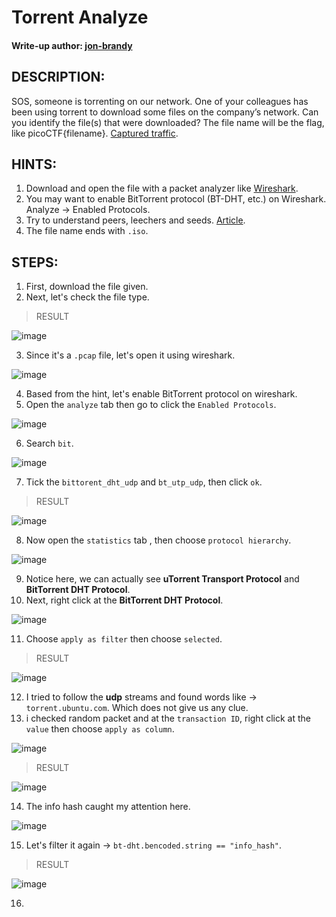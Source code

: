 # Torrent Analyze
#### Write-up author: [jon-brandy](https://github.com/jon-brandy)
## DESCRIPTION:
SOS, someone is torrenting on our network. 
One of your colleagues has been using torrent to download some files on the company’s network.
Can you identify the file(s) that were downloaded? 
The file name will be the flag, like picoCTF{filename}. [Captured traffic](https://artifacts.picoctf.net/c/206/torrent.pcap).
## HINTS:
1. Download and open the file with a packet analyzer like [Wireshark](https://www.wireshark.org/).
2. You may want to enable BitTorrent protocol (BT-DHT, etc.) on Wireshark. Analyze -> Enabled Protocols.
3. Try to understand peers, leechers and seeds. [Article](https://www.techworm.net/2017/03/seeds-peers-leechers-torrents-language.html).
4. The file name ends with `.iso`.
## STEPS:
1. First, download the file given.
2. Next, let's check the file type.

> RESULT

![image](https://user-images.githubusercontent.com/70703371/191528031-d8178022-a7a9-4992-aa28-a359b91d7cf4.png)


3. Since it's a `.pcap` file, let's open it using wireshark.

![image](https://user-images.githubusercontent.com/70703371/191532494-4d6ec357-b9db-4e90-a1c3-d09fc869de08.png)

4. Based from the hint, let's enable BitTorrent protocol on wireshark.
5. Open the `analyze` tab then go to click the `Enabled Protocols`.

![image](https://user-images.githubusercontent.com/70703371/191762488-37a8f70b-c09b-4624-99b2-b4aa28e71208.png)

6. Search `bit`.

![image](https://user-images.githubusercontent.com/70703371/191762697-dd7ff271-f22d-4676-bb97-70e6a0922d79.png)

7. Tick the `bittorent_dht_udp` and `bt_utp_udp`, then click `ok`.

> RESULT

![image](https://user-images.githubusercontent.com/70703371/191762971-5f0db854-19dd-458d-8257-d0dfe9ab2b9a.png)

8. Now open the `statistics` tab , then choose `protocol hierarchy`.

![image](https://user-images.githubusercontent.com/70703371/191763483-27f9d01c-d98c-41c0-91c6-572ac03eb410.png)

9. Notice here, we can actually see **uTorrent Transport Protocol** and **BitTorrent DHT Protocol**.
10. Next, right click at the **BitTorrent DHT Protocol**.

![image](https://user-images.githubusercontent.com/70703371/191763896-a3701f6d-f6da-432b-b7b0-ee408c56e4b6.png)

11. Choose `apply as filter` then choose `selected`.

> RESULT

![image](https://user-images.githubusercontent.com/70703371/191764109-bbb971b8-c49b-4744-b0d3-81b78f69b544.png)

12. I tried to follow the **udp** streams and found words like -> `torrent.ubuntu.com`. Which does not give us any clue.
13. i checked random packet and at the `transaction ID`, right click at the `value` then choose `apply as column`.

![image](https://user-images.githubusercontent.com/70703371/191768539-e2735089-2439-47f4-b081-103db9dc4c2c.png)

> RESULT

![image](https://user-images.githubusercontent.com/70703371/191768764-2eef5955-f35b-43fd-b470-c92abcc62d7a.png)

14. The info hash caught my attention here.

![image](https://user-images.githubusercontent.com/70703371/191768904-ad843ee9-7825-4f55-a9f1-4ddeec292abb.png)

15. Let's filter it again -> `bt-dht.bencoded.string == "info_hash"`.

> RESULT

![image](https://user-images.githubusercontent.com/70703371/191769103-0258c36e-6843-462c-aa2c-ac3f180b9f27.png)

16. 

